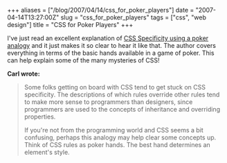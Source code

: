 +++
aliases = ["/blog/2007/04/14/css_for_poker_players"]
date = "2007-04-14T13:27:00Z"
slug = "css_for_poker_players"
tags = ["css", "web design"]
title = "CSS for Poker Players"
+++

I've just read an excellent explanation of [CSS Specificity using a poker analogy](http://iamacamera.org/default.aspx?section=design/css&id=95) and it just makes it so clear to hear it like that.  The author covers everything in terms of the basic hands available in a game of poker.  This can help explain some of the many mysteries of CSS!

**Carl wrote:**

> Some folks getting on board with CSS tend to get stuck on CSS specificity. The descriptions of which rules override other rules tend to make more sense to programmers than designers, since programmers are used to the concepts of inheritance and overriding properties.
>
> If you're not from the programming world and CSS seems a bit confusing, perhaps this analogy may help clear some concepts up. Think of CSS rules as poker hands. The best hand determines an element's style.</blockquote>
